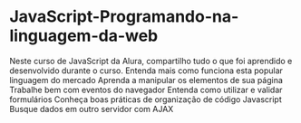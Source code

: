 # JavaScript-Programando-na-linguagem-da-web
Neste curso de JavaScript da Alura, compartilho tudo o que foi aprendido e desenvolvido durante o curso.
    Entenda mais como funciona esta popular linguagem do mercado
    Aprenda a manipular os elementos de sua página
    Trabalhe bem com eventos do navegador
    Entenda como utilizar e validar formulários
    Conheça boas práticas de organização de código Javascript
    Busque dados em outro servidor com AJAX
